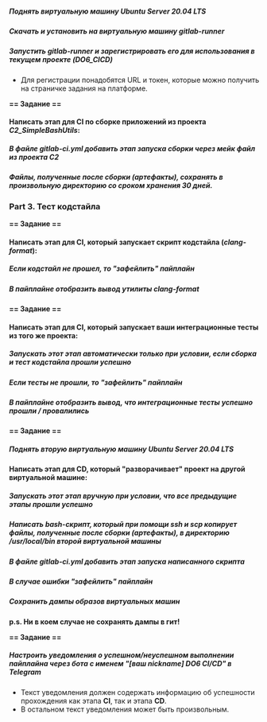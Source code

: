 ##### Поднять виртуальную машину *Ubuntu Server 20.04 LTS*
##### Скачать и установить на виртуальную машину **gitlab-runner**
##### Запустить **gitlab-runner** и зарегистрировать его для использования в текущем проекте (*DO6_CICD*)
- Для регистрации понадобятся URL и токен, которые можно получить на страничке задания на платформе.

**== Задание ==**
#### Написать этап для **CI** по сборке приложений из проекта *C2_SimpleBashUtils*:
##### В файле _gitlab-ci.yml_ добавить этап запуска сборки через мейк файл из проекта _C2_
##### Файлы, полученные после сборки (артефакты), сохранять в произвольную директорию со сроком хранения 30 дней.
### Part 3. Тест кодстайла


**== Задание ==**
#### Написать этап для **CI**, который запускает скрипт кодстайла (*clang-format*):
##### Если кодстайл не прошел, то "зафейлить" пайплайн
##### В пайплайне отобразить вывод утилиты *clang-format*

**== Задание ==**
#### Написать этап для **CI**, который запускает ваши интеграционные тесты из того же проекта:

##### Запускать этот этап автоматически только при условии, если сборка и тест кодстайла прошли успешно

##### Если тесты не прошли, то "зафейлить" пайплайн

##### В пайплайне отобразить вывод, что интеграционные тесты успешно прошли / провалились



**== Задание ==**

##### Поднять вторую виртуальную машину *Ubuntu Server 20.04 LTS*

#### Написать этап для **CD**, который "разворачивает" проект на другой виртуальной машине:

##### Запускать этот этап вручную при условии, что все предыдущие этапы прошли успешно

##### Написать bash-скрипт, который при помощи **ssh** и **scp** копирует файлы, полученные после сборки (артефакты), в директорию */usr/local/bin* второй виртуальной машины

##### В файле _gitlab-ci.yml_ добавить этап запуска написанного скрипта

##### В случае ошибки "зафейлить" пайплайн

##### Сохранить дампы образов виртуальных машин
**p.s. Ни в коем случае не сохранять дампы в гит!**


**== Задание ==**

##### Настроить уведомления о успешном/неуспешном выполнении пайплайна через бота с именем "[ваш nickname] DO6 CI/CD" в *Telegram*

- Текст уведомления должен содержать информацию об успешности прохождения как этапа **CI**, так и этапа **CD**.
- В остальном текст уведомления может быть произвольным.


